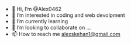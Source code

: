 - 👋 Hi, I’m @Alex0462
- 👀 I’m interested in coding and web devolpment
- 🌱 I’m currently learning 
- 💞️ I’m looking to collaborate on ...
- 📫 How to reach me alexskehan1@gmail.com

